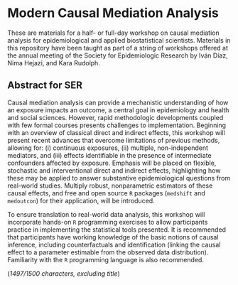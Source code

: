 # Modern Causal Mediation Analysis

These are materials for a half- or full-day workshop on causal mediation
analysis for epidemiological and applied biostatistical scientists. Materials in
this repository have been taught as part of a string of workshops offered at the
annual meeting of the Society for Epidemiologic Research by Iván Díaz, Nima
Hejazi, and Kara Rudolph.

## Abstract for SER

Causal mediation analysis can provide a mechanistic understanding of how an
exposure impacts an outcome, a central goal in epidemiology and health and
social sciences. However, rapid methodologic developments coupled with few
formal courses presents challenges to implementation. Beginning with an overview
of classical direct and indirect effects, this workshop will present recent
advances that overcome limitations of previous methods, allowing for: (i)
continuous exposures, (ii) multiple, non-independent mediators, and (iii)
effects identifiable in the presence of intermediate confounders affected by
exposure. Emphasis will be placed on flexible, stochastic and interventional
direct and indirect effects, highlighting how these may be applied to answer
substantive epidemiological questions from real-world studies. Multiply robust,
nonparametric estimators of these causal effects, and free and open source `R`
packages (`medshift` and `medoutcon`) for their application, will be introduced.

To ensure translation to real-world data analysis, this workshop will
incorporate hands-on `R` programming exercises to allow participants practice in
implementing the statistical tools presented. It is recommended that
participants have working knowledge of the basic notions of causal inference,
including counterfactuals and identification (linking the causal effect to
a parameter estimable from the observed data distribution). Familiarity with the
`R` programming language is also recommended.

(_1497/1500 characters, excluding title_)
